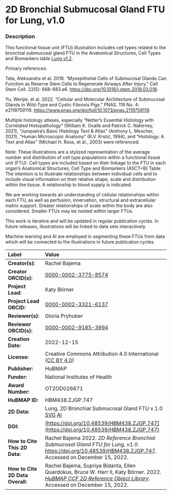 # 2D Bronchial Submucosal Gland FTU for Lung, v1.0

### Description
This functional tissue unit (FTU) illustration includes cell types related to the bronchial submucosal gland FTU in the Anatomical Structures, Cell Types and Biomarkers table [Lung v1.2](https://doi.org/10.48539/HBM396.QVLQ.449). 

Primary references:

Tata, Aleksandra et al. 2018. “Myoepithelial Cells of Submucosal Glands Can Function as Reserve Stem Cells to Regenerate Airways After Injury.” Cell Stem Cell. 22(5): 668-683.e6. https://doi.org/10.1016/j.stem.2018.03.018.

Yu, Wenjie, et al. 2022. “Cellular and Molecular Architecture of Submucosal Glands in Wild-Type and Cystic Fibrosis Pigs.” PNAS. 119 No. 4: e2119759119. https://www.pnas.org/doi/full/10.1073/pnas.2119759119.

Multiple histology atlases, especially “Netter’s Essential Histology with Correlated Histopathology” (William K. Ovalle and Patrick C. Nahirney, 2021), “Junqueira’s Basic Histology Text & Atlas” (Anthony L. Mescher, 2021), “Human Microscopic Anatomy” (R.V. Krstić, 1994), and “Histology: A Text and Atlas” (Michael H. Ross, et al., 2003) were referenced.


Note: These illustrations are a stylized representation of the average number and distribution of cell type populations within a functional tissue unit (FTU). Cell types are included based on their linkage to the FTU in each organ’s Anatomical Structures, Cell Type and Biomarkers (ASCT+B) Table. The intention is to illustrate relationships between individual cells and to include visual information on their relative shape, scale and distribution within the tissue. A relationship to blood supply is indicated.

We are working towards an understanding of cellular relationships within each FTU, as well as perfusion, innervation, structural and extracellular matrix support. Greater relationships of scale within the body are also considered. Smaller FTUs may be nested within larger FTUs.

This work is iterative and will be updated in regular publication cycles. In future releases, illustrations will be linked to data sets interactively. 

Machine learning and AI are employed in segmenting these FTUs from data which will be connected to the illustrations in future publication cycles.

| Label | Value |
| :------------- |:-------------|
| **Creator(s):** | Rachel Bajema |
| **Creator ORCID(s):** | [0000-0002-3775-8574](https://orcid.org/0000-0002-3775-8574) |
| **Project Lead:** | Katy B&ouml;rner |
| **Project Lead ORCID:** | [0000-0002-3321-6137](https://orcid.org/0000-0002-3321-6137) |
| **Reviewer(s):** | Gloria Pryhuber |
| **Reviewer ORCID(s):** | [0000-0002-9185-3994](https://orcid.org/0000-0002-9185-3994) |
| **Creation Date:** | 2022-12-15 |
| **License:** | Creative Commons Attribution 4.0 International ([CC BY 4.0](https://creativecommons.org/licenses/by/4.0/)) |
| **Publisher:** | HuBMAP |
| **Funder:** | National Institutes of Health |
| **Award Number:** | OT2OD026671 |
| **HuBMAP ID:** |HBM438.ZJGP.747 |
| **2D Data:** | Lung, 2D Bronchial Submucosal Gland FTU v.1.0 [SVG](https://hubmapconsortium.github.io/ccf-releases/v1.3/2d-ftu/2d-ftu-lung-pulmonary-alveolus.svg) [AI](https://hubmapconsortium.github.io/ccf-releases/v1.3/2d-ftu/2d-ftu-lung-pulmonary-alveolus.ai) |
| **DOI:** | [https://doi.org/10.48539/HBM438.ZJGP.747](https://doi.org/10.48539/HBM438.ZJGP.747) |
| **How to Cite This 2D Data:** | Rachel Bajema 2022. *2D Reference Bronchial Submucosal Gland FTU for Lung, v1.0.* https://doi.org/10.48539/HBM438.ZJGP.747. Accessed on December 15, 2022.|
| **How to Cite 2D Data Overall:** | Rachel Bajema, Supriya Bidanta, Ellen Quardokus,  Bruce W. Herr II, Katy Börner. 2022. [*HuBMAP CCF 2D Reference Object Library*](https://hubmapconsortium.github.io/ccf/pages/ccf-2d-reference-library.html). Accessed on December 15, 2022. |
